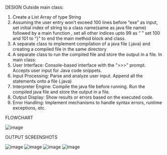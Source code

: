 DESIGN
Outside main class:
1) Create a List Array of type String
2) Assuming the user entry won’t exceed 100 lines before “exe” as input, set
initial index of string to a class name(same as java file name) followed by a
main function , set all other indices upto 99 as “ ” set 100 and 101 to “}” to
end the main method block and class.
3) A separate class to implement compilation of a java file (.java) and creating
a compiled file in the same directory
4) A separate class to run the compiled file and store the output in a file.
In main class:
1) User Interface:
Console-based interface with the ">>>" prompt.
Accepts user input for Java code snippets.
2) Input Processing:
Parse and analyze user input.
Append all the statements onto a file (.java)
3) Interpreter Engine:
Compile the java file before running.
Run the compiled java file and store the output in a file.
4) Output Display:
Show results or errors based on the executed code.
5) Error Handling:
Implement mechanisms to handle syntax errors, runtime exceptions, etc.

FLOWCHART


![image](https://github.com/Manushivuz/jff/assets/166439117/572412b5-c7d0-4f6f-9176-d42a2d364bfb)


OUTPUT SCREENSHOTS


![image](https://github.com/Manushivuz/jff/assets/166439117/60dafea0-762d-4501-8d0f-0bea5e3f22c2)
![image](https://github.com/Manushivuz/jff/assets/166439117/4b6b8dc3-033f-472c-b822-88cb25972817)
![image](https://github.com/Manushivuz/jff/assets/166439117/c16fde60-c582-40e2-a783-6dfc4f237038)
![image](https://github.com/Manushivuz/jff/assets/166439117/25964a8d-5a15-4701-865b-1b0dd04a4174)




